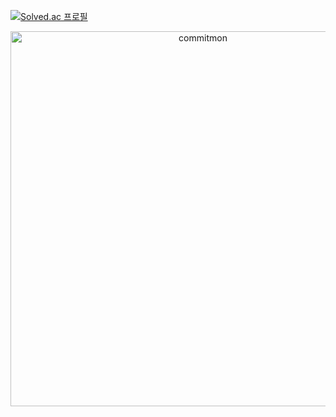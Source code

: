 [![Solved.ac
프로필](http://mazassumnida.wtf/api/v2/generate_badge?boj=haegu97)](https://solved.ac/haegu97)

<div align="center">
  <a href="https://github.com/doongjun/commitmon">
    <img alt="commitmon" src="https://commitmon.me/adventure?username=haegu97" width="600px" />
  </a>
</div>


